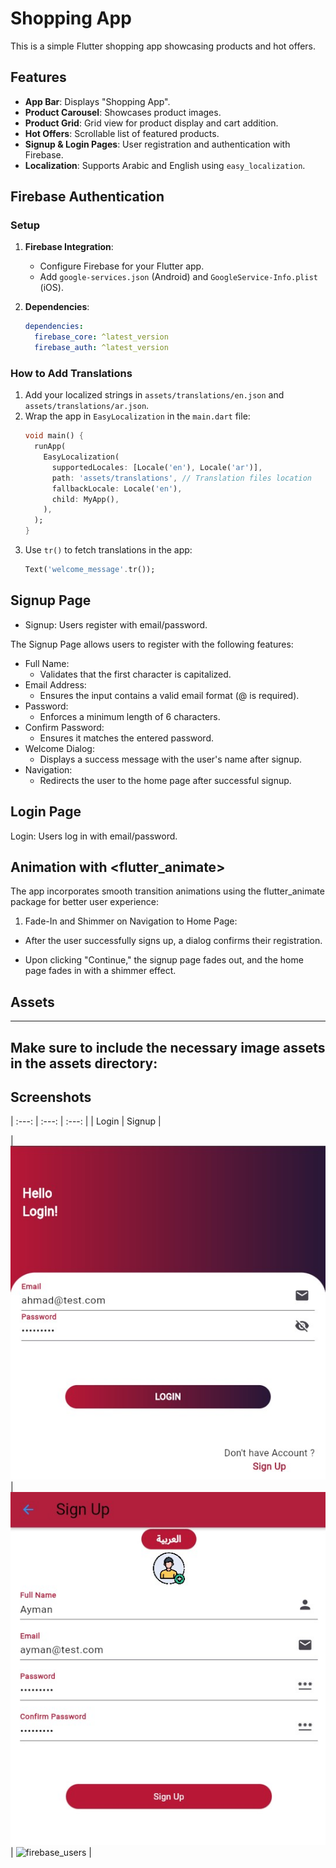 # Shopping App  
This is a simple Flutter shopping app showcasing products and hot offers.  

## Features  
- **App Bar**: Displays "Shopping App".  
- **Product Carousel**: Showcases product images.  
- **Product Grid**: Grid view for product display and cart addition.  
- **Hot Offers**: Scrollable list of featured products.  
- **Signup & Login Pages**: User registration and authentication with Firebase.  
- **Localization**: Supports Arabic and English using `easy_localization`.  

## Firebase Authentication  

### Setup  
1. **Firebase Integration**:  
   - Configure Firebase for your Flutter app.  
   - Add `google-services.json` (Android) and `GoogleService-Info.plist` (iOS).  

2. **Dependencies**:  
   ```yaml  
   dependencies:  
     firebase_core: ^latest_version  
     firebase_auth: ^latest_version

### How to Add Translations
1. Add your localized strings in `assets/translations/en.json` and `assets/translations/ar.json`.
2. Wrap the app in `EasyLocalization` in the `main.dart` file:
   ```dart
   void main() {
     runApp(
       EasyLocalization(
         supportedLocales: [Locale('en'), Locale('ar')],
         path: 'assets/translations', // Translation files location
         fallbackLocale: Locale('en'),
         child: MyApp(),
       ),
     );
   }
   ```
3. Use `tr()` to fetch translations in the app:
   ```dart
   Text('welcome_message'.tr());
   ```

## Signup Page
- Signup: Users register with email/password.

The Signup Page allows users to register with the following features:

* Full Name:
    - Validates that the first character is capitalized.
* Email Address:
    - Ensures the input contains a valid email format (@ is required).
* Password:
    - Enforces a minimum length of 6 characters.
* Confirm Password:
    - Ensures it matches the entered password.
* Welcome Dialog:
    - Displays a success message with the user's name after signup.
* Navigation:
    - Redirects the user to the home page after successful signup.

    

## Login Page
Login: Users log in with email/password.

## Animation with <flutter_animate>

The app incorporates smooth transition animations using the flutter_animate package for better user experience:

1. Fade-In and Shimmer on Navigation to Home Page:

- After the user successfully signs up, a dialog confirms their registration.

- Upon clicking "Continue," the signup page fades out, and the home page fades in with a shimmer effect.

## Assets  
---  
Make sure to include the necessary image assets in the assets directory:  
---

 ## Screenshots
| :---: | :---: | :---: |
| Login | Signup |

| ![Login](firebase%20screenshots/login.jpg) | ![signup](firebase%20screenshots/signup.jpg) | ![firebase_users](firebase%20screenshots/firebase_users.jpg) |
